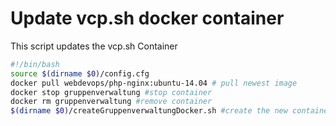 # Update vcp.sh docker container
This script updates the vcp.sh Container

```` bash
#!/bin/bash
source $(dirname $0)/config.cfg
docker pull webdevops/php-nginx:ubuntu-14.04 # pull newest image
docker stop gruppenverwaltung #stop container
docker rm gruppenverwaltung #remove container
$(dirname $0)/createGruppenverwaltungDocker.sh #create the new container
````
